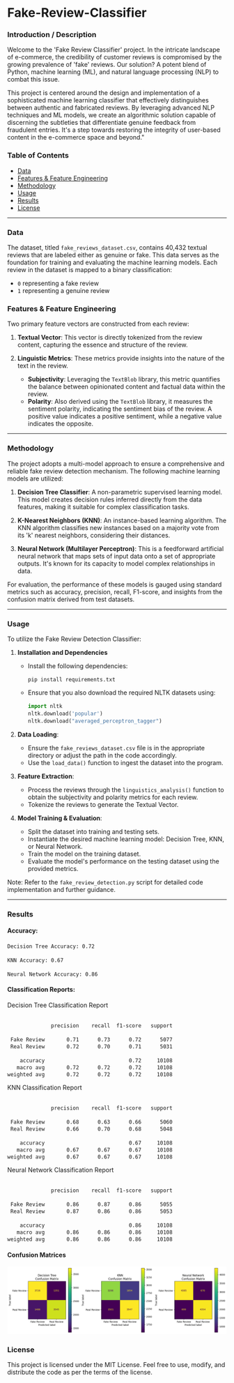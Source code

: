 # Fake-Review-Classifier

### Introduction / Description

Welcome to the 'Fake Review Classifier' project. In the intricate landscape of e-commerce, the credibility of customer reviews is compromised by the growing prevalence of 'fake' reviews. Our solution? A potent blend of Python, machine learning (ML), and natural language processing (NLP) to combat this issue.

This project is centered around the design and implementation of a sophisticated machine learning classifier that effectively distinguishes between authentic and fabricated reviews. By leveraging advanced NLP techniques and ML models, we create an algorithmic solution capable of discerning the subtleties that differentiate genuine feedback from fraudulent entries. It's a step towards restoring the integrity of user-based content in the e-commerce space and beyond."

### Table of Contents

- [Data](#data)
- [Features & Feature Engineering](#features--feature-engineering)
- [Methodology](#methodology)
- [Usage](#usage)
- [Results](#results)
- [License](#license)

---

### Data

The dataset, titled `fake_reviews_dataset.csv`, contains 40,432 textual reviews that are labeled either as genuine or fake. This data serves as the foundation for training and evaluating the machine learning models. Each review in the dataset is mapped to a binary classification: 

- `0` representing a fake review 
- `1` representing a genuine review

### Features & Feature Engineering

Two primary feature vectors are constructed from each review:

1. **Textual Vector**: This vector is directly tokenized from the review content, capturing the essence and structure of the review.
  
2. **Linguistic Metrics**: These metrics provide insights into the nature of the text in the review.
    - **Subjectivity**: Leveraging the `TextBlob` library, this metric quantifies the balance between opinionated content and factual data within the review.
    - **Polarity**: Also derived using the `TextBlob` library, it measures the sentiment polarity, indicating the sentiment bias of the review. A positive value indicates a positive sentiment, while a negative value indicates the opposite.

---

### Methodology

The project adopts a multi-model approach to ensure a comprehensive and reliable fake review detection mechanism. The following machine learning models are utilized:

1. **Decision Tree Classifier**: A non-parametric supervised learning model. This model creates decision rules inferred directly from the data features, making it suitable for complex classification tasks.

2. **K-Nearest Neighbors (KNN)**: An instance-based learning algorithm. The KNN algorithm classifies new instances based on a majority vote from its 'k' nearest neighbors, considering their distances.

3. **Neural Network (Multilayer Perceptron)**: This is a feedforward artificial neural network that maps sets of input data onto a set of appropriate outputs. It's known for its capacity to model complex relationships in data.

For evaluation, the performance of these models is gauged using standard metrics such as accuracy, precision, recall, F1-score, and insights from the confusion matrix derived from test datasets.

---

### Usage

To utilize the Fake Review Detection Classifier:
1. **Installation and Dependencies**
    -  Install the following dependencies:
        ```
        pip install requirements.txt
        ```
    - Ensure that you also download the required NLTK datasets using:
      ```python
      import nltk
      nltk.download('popular')
      nltk.download("averaged_perceptron_tagger")
      ```
2. **Data Loading**: 
    - Ensure the `fake_reviews_dataset.csv` file is in the appropriate directory or adjust the path in the code accordingly.
    - Use the `load_data()` function to ingest the dataset into the program.

3. **Feature Extraction**: 
    - Process the reviews through the `linguistics_analysis()` function to obtain the subjectivity and polarity metrics for each review.
    - Tokenize the reviews to generate the Textual Vector.

4. **Model Training & Evaluation**:
    - Split the dataset into training and testing sets.
    - Instantiate the desired machine learning model: Decision Tree, KNN, or Neural Network.
    - Train the model on the training dataset.
    - Evaluate the model's performance on the testing dataset using the provided metrics.

Note: Refer to the `fake_review_detection.py` script for detailed code implementation and further guidance.

---

### Results

#### Accuracy:
```
Decision Tree Accuracy: 0.72

KNN Accuracy: 0.67

Neural Network Accuracy: 0.86
```

#### Classification Reports:
Decision Tree Classification Report
```

              precision    recall  f1-score   support

 Fake Review       0.71      0.73      0.72      5077
 Real Review       0.72      0.70      0.71      5031

    accuracy                           0.72     10108
   macro avg       0.72      0.72      0.72     10108
weighted avg       0.72      0.72      0.72     10108
```

KNN Classification Report
```

              precision    recall  f1-score   support

 Fake Review       0.68      0.63      0.66      5060
 Real Review       0.66      0.70      0.68      5048

    accuracy                           0.67     10108
   macro avg       0.67      0.67      0.67     10108
weighted avg       0.67      0.67      0.67     10108
```

Neural Network Classification Report
```

              precision    recall  f1-score   support

 Fake Review       0.86      0.87      0.86      5055
 Real Review       0.87      0.86      0.86      5053

    accuracy                           0.86     10108
   macro avg       0.86      0.86      0.86     10108
weighted avg       0.86      0.86      0.86     10108
```
#### Confusion Matrices

![Confusion Matrices](https://github.com/SpencerSoalt/Fake-Review-Classifier/blob/main/Confusion%20Matrices.png)

### License

This project is licensed under the MIT License. Feel free to use, modify, and distribute the code as per the terms of the license.
